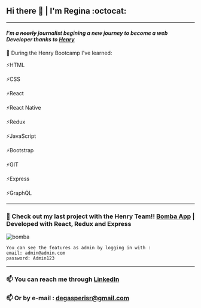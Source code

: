 ## Hi there 👋 | I'm Regina :octocat:
----------------------------------------------------------

#### *I'm a ~~nearly~~ journalist begining a new journey to become a web Developer thanks to [Henry](https://www.soyhenry.com/)*

🌱 During the Henry Bootcamp I've learned:

:zap:HTML

:zap:CSS

:zap:React

:zap:React Native

:zap:Redux

:zap:JavaScript

:zap:Bootstrap

:zap:GIT   

:zap:Express

:zap:GraphQL

---------------------------------------------------------


### 🚀 Check out my last project with the Henry Team!! [Bomba App](https://bomba-ecommerce.web.app/) | Developed with React, Redux and Express 
![bomba](https://user-images.githubusercontent.com/68707308/107060501-ce21df80-67b5-11eb-8896-5def971185da.png)

```
You can see the features as admin by logging in with : 
email: admin@admin.com
password: Admin123
```
----------------------------------------------------------
### 📫 You can reach me through [LinkedIn](https://www.linkedin.com/in/regidegasperis/) 
### :mailbox: Or by e-mail : degasperisr@gmail.com
